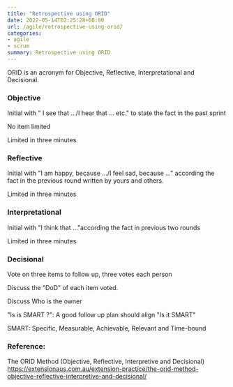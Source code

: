 ```yaml
---
title: "Retrospective using ORID"
date: 2022-05-14T02:25:28+08:00
url: /agile/retrospective-using-orid/
categories:
- agile
- scrum
summary: Retrospective using ORID 
---
```


ORID is an acronym for Objective, Reflective, Interpretational and Decisional.

  

### Objective

Initial with " I see that .../I hear that ... etc." to state the fact in the past sprint

No item limited

Limited in three minutes

  

  

### Reflective

Initial with "I am happy, because .../I feel sad, because ..." according the fact in the previous round written by yours and others.

Limited in three minutes

  

  

### Interpretational

Initial with "I think that ..."according the fact in previous two rounds

Limited in three minutes

  

  

### Decisional

Vote on three items to follow up, three votes each person

Discuss the "DoD" of each item voted.

Discuss Who is the owner

"Is is SMART ?": A good follow up plan should align "Is it SMART"

SMART: Specific, Measurable, Achievable, Relevant and Time-bound

  

  

### Reference:

The ORID Method (Objective, Reflective, Interpretive and Decisional)  
https://extensionaus.com.au/extension-practice/the-orid-method-objective-reflective-interpretive-and-decisional/  

